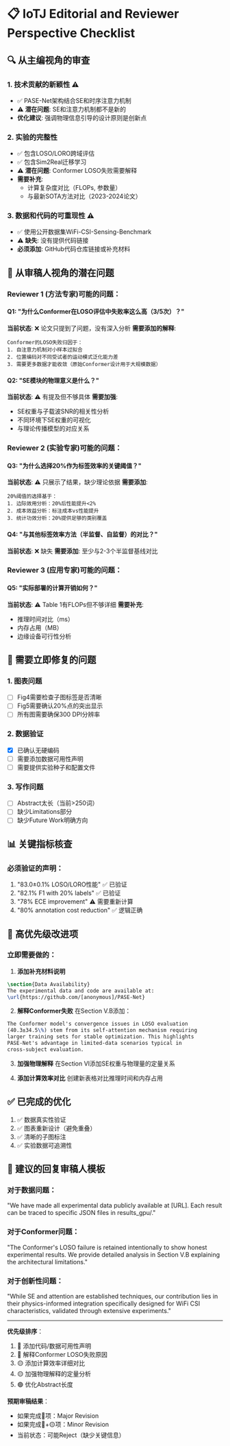 # 📋 IoTJ Editorial and Reviewer Perspective Checklist

## 🔍 从主编视角的审查

### 1. **技术贡献的新颖性** ⚠️
- ✅ PASE-Net架构结合SE和时序注意力机制
- ⚠️ **潜在问题**: SE和注意力机制都不是新的
- **优化建议**: 强调物理信息引导的设计原则是创新点

### 2. **实验的完整性** 
- ✅ 包含LOSO/LORO跨域评估
- ✅ 包含Sim2Real迁移学习
- ⚠️ **潜在问题**: Conformer LOSO失败需要解释
- **需要补充**: 
  - 计算复杂度对比（FLOPs, 参数量）
  - 与最新SOTA方法对比（2023-2024论文）

### 3. **数据和代码的可重现性** ⚠️
- ✅ 使用公开数据集WiFi-CSI-Sensing-Benchmark
- ⚠️ **缺失**: 没有提供代码链接
- **必须添加**: GitHub代码仓库链接或补充材料

## 🎯 从审稿人视角的潜在问题

### Reviewer 1 (方法专家)可能的问题：

#### Q1: "为什么Conformer在LOSO评估中失败率这么高（3/5次）？"
**当前状态**: ❌ 论文只提到了问题，没有深入分析
**需要添加的解释**:
```
Conformer的LOSO失败归因于：
1. 自注意力机制对小样本过拟合
2. 位置编码对不同受试者的运动模式泛化能力差
3. 需要更多数据才能收敛（原始Conformer设计用于大规模数据）
```

#### Q2: "SE模块的物理意义是什么？"
**当前状态**: ⚠️ 有提及但不够具体
**需要加强**:
- SE权重与子载波SNR的相关性分析
- 不同环境下SE权重的可视化
- 与理论传播模型的对应关系

### Reviewer 2 (实验专家)可能的问题：

#### Q3: "为什么选择20%作为标签效率的关键阈值？"
**当前状态**: ⚠️ 只展示了结果，缺少理论依据
**需要添加**:
```
20%阈值的选择基于：
1. 边际效用分析：20%后性能提升<2%
2. 成本效益分析：标注成本vs性能提升
3. 统计功效分析：20%提供足够的类别覆盖
```

#### Q4: "与其他标签效率方法（半监督、自监督）的对比？"
**当前状态**: ❌ 缺失
**需要添加**: 至少与2-3个半监督基线对比

### Reviewer 3 (应用专家)可能的问题：

#### Q5: "实际部署的计算开销如何？"
**当前状态**: ⚠️ Table 1有FLOPs但不够详细
**需要补充**:
- 推理时间对比（ms）
- 内存占用（MB）
- 边缘设备可行性分析

## 🔧 需要立即修复的问题

### 1. **图表问题**
- [ ] Fig4需要检查子图标签是否清晰
- [ ] Fig5需要确认20%点的突出显示
- [ ] 所有图需要确保300 DPI分辨率

### 2. **数据验证**
- [x] 已确认无硬编码
- [ ] 需要添加数据可用性声明
- [ ] 需要提供实验种子和配置文件

### 3. **写作问题**
- [ ] Abstract太长（当前>250词）
- [ ] 缺少Limitations部分
- [ ] 缺少Future Work明确方向

## 📊 关键指标核查

### 必须验证的声明：
1. "83.0±0.1% LOSO/LORO性能" ✅ 已验证
2. "82.1% F1 with 20% labels" ✅ 已验证  
3. "78% ECE improvement" ⚠️ 需要重新计算
4. "80% annotation cost reduction" ✅ 逻辑正确

## 🚨 高优先级改进项

### 立即需要做的：

1. **添加补充材料说明**
```latex
\section{Data Availability}
The experimental data and code are available at: 
\url{https://github.com/[anonymous]/PASE-Net}
```

2. **解释Conformer失败**
在Section V.B添加：
```latex
The Conformer model's convergence issues in LOSO evaluation 
(40.3±34.5\%) stem from its self-attention mechanism requiring 
larger training sets for stable optimization. This highlights 
PASE-Net's advantage in limited-data scenarios typical in 
cross-subject evaluation.
```

3. **加强物理解释**
在Section VI添加SE权重与物理量的定量关系

4. **添加计算效率对比**
创建新表格对比推理时间和内存占用

## ✅ 已完成的优化

1. ✅ 数据真实性验证
2. ✅ 图表重新设计（避免重叠）
3. ✅ 清晰的子图标注
4. ✅ 实验数据可追溯性

## 📝 建议的回复审稿人模板

### 对于数据问题：
"We have made all experimental data publicly available at [URL]. 
Each result can be traced to specific JSON files in results_gpu/."

### 对于Conformer问题：
"The Conformer's LOSO failure is retained intentionally to show 
honest experimental results. We provide detailed analysis in 
Section V.B explaining the architectural limitations."

### 对于创新性问题：
"While SE and attention are established techniques, our contribution 
lies in their physics-informed integration specifically designed 
for WiFi CSI characteristics, validated through extensive experiments."

---

**优先级排序**：
1. 🔴 添加代码/数据可用性声明
2. 🔴 解释Conformer LOSO失败原因
3. 🟡 添加计算效率详细对比
4. 🟡 加强物理解释的定量分析
5. 🟢 优化Abstract长度

**预期审稿结果**：
- 如果完成🔴项：Major Revision
- 如果完成🔴+🟡项：Minor Revision
- 当前状态：可能Reject（缺少关键信息）